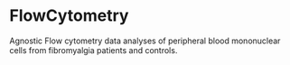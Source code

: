 # FlowCytometry
Agnostic Flow cytometry data analyses of peripheral blood mononuclear cells from fibromyalgia patients and controls. 
